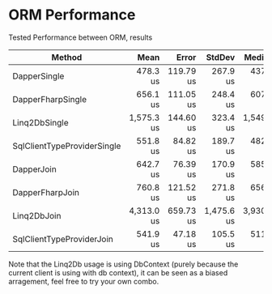 # ORM Performance

Tested Performance between ORM, results

|                      Method |       Mean |     Error |     StdDev |     Median |        Min |         Max |
|---------------------------- |-----------:|----------:|-----------:|-----------:|-----------:|------------:|
|                DapperSingle |   478.3 us | 119.79 us |   267.9 us |   437.6 us |   242.9 us |  1,782.3 us |
|           DapperFharpSingle |   656.1 us | 111.05 us |   248.4 us |   607.5 us |   395.2 us |  1,999.3 us |
|               Linq2DbSingle | 1,575.3 us | 144.60 us |   323.4 us | 1,549.5 us | 1,116.5 us |  3,113.6 us |
| SqlClientTypeProviderSingle |   551.8 us |  84.82 us |   189.7 us |   482.2 us |   347.8 us |  1,291.2 us |
|                  DapperJoin |   642.7 us |  76.39 us |   170.9 us |   585.0 us |   445.2 us |  1,130.9 us |
|             DapperFharpJoin |   760.8 us | 121.52 us |   271.8 us |   656.2 us |   542.0 us |  2,274.9 us |
|                 Linq2DbJoin | 4,313.0 us | 659.73 us | 1,475.6 us | 3,930.1 us | 3,228.1 us | 13,748.5 us |
|   SqlClientTypeProviderJoin |   541.9 us |  47.18 us |   105.5 us |   511.5 us |   454.6 us |    997.2 us |


Note that the Linq2Db usage is using DbContext (purely because the current client is using with db context), it can be seen as a biased arragement, feel free to try your own combo.